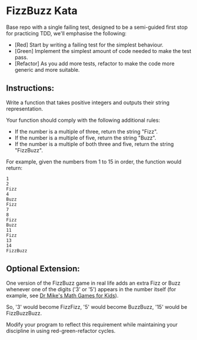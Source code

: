 # FizzBuzz Kata
Base repo with a single failing test, designed to be a semi-guided first stop for practicing TDD, we'll emphasise the following:
- [Red] Start by writing a failing test for the simplest behaviour.
- [Green] Implement the simplest amount of code needed to make the test pass.
- [Refactor] As you add more tests, refactor to make the code more generic and more suitable.

## Instructions:
Write a function that takes positive integers and outputs their string representation.

Your function should comply with the following additional rules:
* If the number is a multiple of three, return the string "Fizz".
* If the number is a multiple of five, return the string "Buzz".
* If the number is a multiple of both three and five, return the string "FizzBuzz".

For example, given the numbers from 1 to 15 in order, the function would return:
```
1
2
Fizz
4
Buzz
Fizz
7
8
Fizz
Buzz
11
Fizz
13
14
FizzBuzz
```

## Optional Extension:
One version of the FizzBuzz game in real life adds an extra Fizz or Buzz whenever one of the digits ('3' or '5') appears in the number itself (for example, see [Dr Mike's Math Games for Kids](https://www.dr-mikes-math-games-for-kids.com/fizz-buzz.html)).

So, '3' would become FizzFizz, '5' would become BuzzBuzz, '15' would be FizzBuzzBuzz.

Modify your program to reflect this requirement while maintaining your discipline in using red-green-refactor cycles.